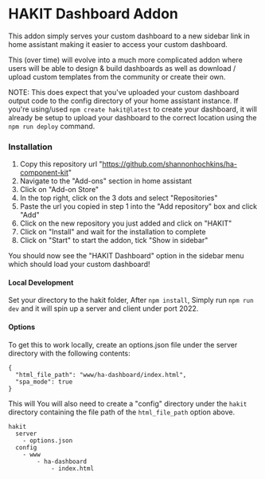 # HAKIT Dashboard Addon

This addon simply serves your custom dashboard to a new sidebar link in home assistant making it easier to access your custom dashboard.

This (over time) will evolve into a much more complicated addon where users will be able to design & build dashboards as well as download / upload custom templates from the community or create their own.

NOTE: This does expect that you've uploaded your custom dashboard output code to the config directory of your home assistant instance. If you're using/used `npm create hakit@latest` to create your dashboard, it will already be setup to upload your dashboard to the correct location using the `npm run deploy` command.


### Installation

1. Copy this repository url "https://github.com/shannonhochkins/ha-component-kit"
2. Navigate to the "Add-ons" section in home assistant
3. Click on "Add-on Store"
4. In the top right, click on the 3 dots and select "Repositories"
5. Paste the url you copied in step 1 into the "Add repository" box and click "Add"
6. Click on the new repository you just added and click on "HAKIT"
7. Click on "Install" and wait for the installation to complete
8. Click on "Start" to start the addon, tick "Show in sidebar"

You should now see the "HAKIT Dashboard" option in the sidebar menu which should load your custom dashboard!


#### Local Development
Set your directory to the hakit folder, After `npm install`, Simply run `npm run dev` and it will spin up a server and client under port 2022.

#### Options
To get this to work locally, create an options.json file under the server directory with the following contents:
```
{
  "html_file_path": "www/ha-dashboard/index.html",
  "spa_mode": true
}
```
This will You will also need to create a "config" directory under the `hakit` directory containing the file path of the `html_file_path` option above.

```
hakit
  server
    - options.json
  config
    - www
        - ha-dashboard
            - index.html
```

